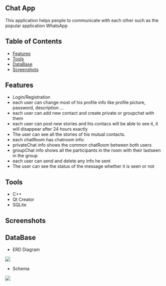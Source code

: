 ## Chat App
This application helps people to communicate with each other such as the popular application WhatsApp


## Table of Contents
- [Features](Features)
- [Tools](Tools)
- [DataBase](DataBase)
- [Screenshots](Screenshots)

## Features
- Login/Registration
- each user can change most of his profile info like profile picture, password, description ...
- each user can add new contact and create private or groupchat with them
- each user can post new stories and his contacs will be able to see it, it will disappear after 24 hours exactly
- The user can see all the stories of his mutual contacts.
- each chatRoom has chatroom info:
- privateChat info shows the common chatRoom between both users               
- groupChat info shows all the participants in the room with their lastseen in the group                               
- each user can send and delete any info he sent
- The user can see the status of the message whether it is seen or not
## Tools
- C++
- Qt Creator
- SQLite
## Screenshots

## DataBase
- ERD Diagram
<img src="https://user-images.githubusercontent.com/83420413/171068520-cc285b9e-804a-4791-839f-bfcd26fac8d7.jpg">


- Schema
<img src="https://user-images.githubusercontent.com/83420413/171070813-bfd8b5f9-cc6b-4d07-bcd1-dc5d3de37a63.jpg">

